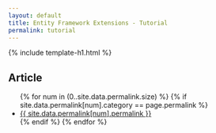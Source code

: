 ```yaml
---
layout: default
title: Entity Framework Extensions - Tutorial
permalink: tutorial
---
```


{% include template-h1.html %}

## Article

<ul>
{% for num in (0..site.data.permalink.size) %}	
	{% if site.data.permalink[num].category == page.permalink %}
		<li><a href="{{ site.data.permalink[num].permalink }}">{{ site.data.permalink[num].permalink }}</a></li>
	{% endif %}
{% endfor %}
</ul>

